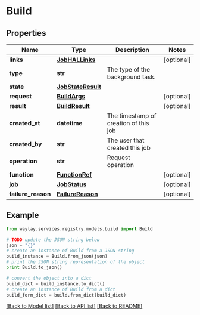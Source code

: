 # Build


## Properties

Name | Type | Description | Notes
------------ | ------------- | ------------- | -------------
**links** | [**JobHALLinks**](JobHALLinks.md) |  | [optional] 
**type** | **str** | The type of the background task. | 
**state** | [**JobStateResult**](JobStateResult.md) |  | 
**request** | [**BuildArgs**](BuildArgs.md) |  | [optional] 
**result** | [**BuildResult**](BuildResult.md) |  | [optional] 
**created_at** | **datetime** | The timestamp of creation of this job | 
**created_by** | **str** | The user that created this job | 
**operation** | **str** | Request operation | 
**function** | [**FunctionRef**](FunctionRef.md) |  | [optional] 
**job** | [**JobStatus**](JobStatus.md) |  | [optional] 
**failure_reason** | [**FailureReason**](FailureReason.md) |  | [optional] 

## Example

```python
from waylay.services.registry.models.build import Build

# TODO update the JSON string below
json = "{}"
# create an instance of Build from a JSON string
build_instance = Build.from_json(json)
# print the JSON string representation of the object
print Build.to_json()

# convert the object into a dict
build_dict = build_instance.to_dict()
# create an instance of Build from a dict
build_form_dict = build.from_dict(build_dict)
```
[[Back to Model list]](../README.md#documentation-for-models) [[Back to API list]](../README.md#documentation-for-api-endpoints) [[Back to README]](../README.md)


